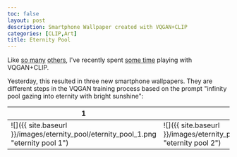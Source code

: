```yaml
---
toc: false
layout: post
description: Smartphone Wallpaper created with VQGAN+CLIP
categories: [CLIP,Art]
title: Eternity Pool
---
```

Like [so many](https://ml.berkeley.edu/blog/posts/clip-art/) [others](https://ljvmiranda921.github.io/notebook/2021/08/11/vqgan-list/), 
I've recently spent [some time](https://twitter.com/rahnjonathan/status/1413950870753095681) playing with VQGAN+CLIP.

Yesterday, this resulted in three new smartphone wallpapers. They are different steps in the VQGAN training process based on the prompt "infinity pool gazing into eternity with bright sunshine":

| 1 | 2 | 3 |
|-|-|-|
| ![]({{ site.baseurl }}/images/eternity_pool/eternity_pool_1.png "eternity pool 1") | ![]({{ site.baseurl }}/images/eternity_pool/eternity_pool_2.png "eternity pool 2") | ![]({{ site.baseurl }}/images/eternity_pool/eternity_pool_3.png "eternity pool 3") |
